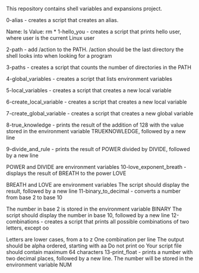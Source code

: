 This repository contains shell variables and expansions project.

0-alias - creates a script that creates an alias.

Name: ls
Value: rm *
1-hello_you - creates a script that prints hello user, where user is the current Linux user

2-path - add /action to the PATH. /action should be the last directory the shell looks into when looking for a program

3-paths - creates a script that counts the number of directories in the PATH

4-global_variables - creates a script that lists environment variables

5-local_variables - creates a script that creates a new local variable

6-create_local_variable - creates a script that creates a new local variable

7-create_global_variable - creates a script that creates a new global variable

8-true_knowledge - prints the result of the addition of 128 with the value stored in the environment variable TRUEKNOWLEDGE, followed by a new line

9-divide_and_rule - prints the result of POWER divided by DIVIDE, followed by a new line

POWER and DIVIDE are environment variables
10-love_exponent_breath - displays the result of BREATH to the power LOVE

BREATH and LOVE are environment variables
The script should display the result, followed by a new line
11-binary_to_decimal - converts a number from base 2 to base 10

The number in base 2 is stored in the environment variable BINARY
The script should display the number in base 10, followed by a new line
12-combinations - creates a script that prints all possible combinations of two letters, except oo

Letters are lower cases, from a to z
One combination per line
The output should be alpha ordered, starting with aa
Do not print oo
Your script file should contain maximum 64 characters
13-print_float - prints a number with two decimal places, followed by a new line. The number will be stored in the environment variable NUM
